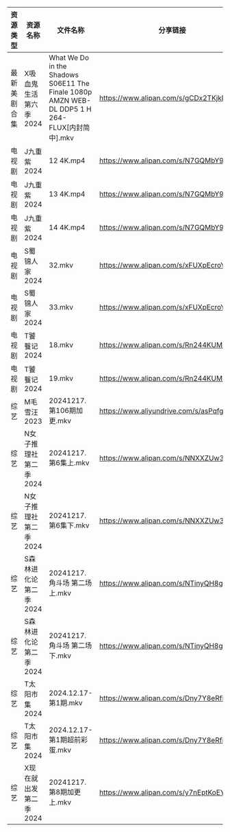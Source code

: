 | 资源类型   | 资源名称          | 文件名称                                                                                      | 分享链接                                      | 更新时间                |
| ------ | ------------- | ----------------------------------------------------------------------------------------- | ----------------------------------------- | ------------------- |
| 最新美剧合集 | X吸血鬼生活第六季2024 | What We Do in the Shadows S06E11 The Finale 1080p AMZN WEB-DL DDP5 1 H 264-FLUX[内封简中].mkv | https://www.alipan.com/s/gCDx2TKjkNi      | 2024-12-17 16:06:49 |
| 电视剧    | J九重紫2024      | 12 4K.mp4                                                                                 | https://www.alipan.com/s/N7GQMbY99Gt      | 2024-12-17 00:05:38 |
| 电视剧    | J九重紫2024      | 13 4K.mp4                                                                                 | https://www.alipan.com/s/N7GQMbY99Gt      | 2024-12-17 00:05:38 |
| 电视剧    | J九重紫2024      | 14 4K.mp4                                                                                 | https://www.alipan.com/s/N7GQMbY99Gt      | 2024-12-17 00:05:38 |
| 电视剧    | S蜀锦人家2024     | 32.mkv                                                                                    | https://www.alipan.com/s/xFUXpEcroYn      | 2024-12-17 18:06:09 |
| 电视剧    | S蜀锦人家2024     | 33.mkv                                                                                    | https://www.alipan.com/s/xFUXpEcroYn      | 2024-12-17 18:06:08 |
| 电视剧    | T饕餮记2024      | 18.mkv                                                                                    | https://www.alipan.com/s/Rn244KUMhV7      | 2024-12-17 14:06:16 |
| 电视剧    | T饕餮记2024      | 19.mkv                                                                                    | https://www.alipan.com/s/Rn244KUMhV7      | 2024-12-17 14:06:16 |
| 综艺     | M毛雪汪2023      | 20241217.第106期加更.mkv                                                                      | https://www.aliyundrive.com/s/asPqfgPRqAg | 2024-12-17 14:07:01 |
| 综艺     | N女子推理社第二季2024 | 20241217.第6集上.mkv                                                                         | https://www.alipan.com/s/NNXXZUw3FNE      | 2024-12-17 14:07:26 |
| 综艺     | N女子推理社第二季2024 | 20241217.第6集下.mkv                                                                         | https://www.alipan.com/s/NNXXZUw3FNE      | 2024-12-17 14:07:25 |
| 综艺     | S森林进化论第二季2024 | 20241217.角斗场 第二场上.mkv                                                                     | https://www.alipan.com/s/NTinyQH8gfp      | 2024-12-17 14:07:46 |
| 综艺     | S森林进化论第二季2024 | 20241217.角斗场 第二场下.mkv                                                                     | https://www.alipan.com/s/NTinyQH8gfp      | 2024-12-17 14:07:46 |
| 综艺     | T太阳市集2024     | 2024.12.17-第1期.mkv                                                                        | https://www.alipan.com/s/Dny7Y8eRfii      | 2024-12-17 14:07:52 |
| 综艺     | T太阳市集2024     | 2024.12.17-第1期超前彩蛋.mkv                                                                    | https://www.alipan.com/s/Dny7Y8eRfii      | 2024-12-17 14:07:51 |
| 综艺     | X现在就出发第二季2024 | 20241217.第8期加更上.mkv                                                                       | https://www.alipan.com/s/y7nEptKoEYs      | 2024-12-17 14:08:15 |
